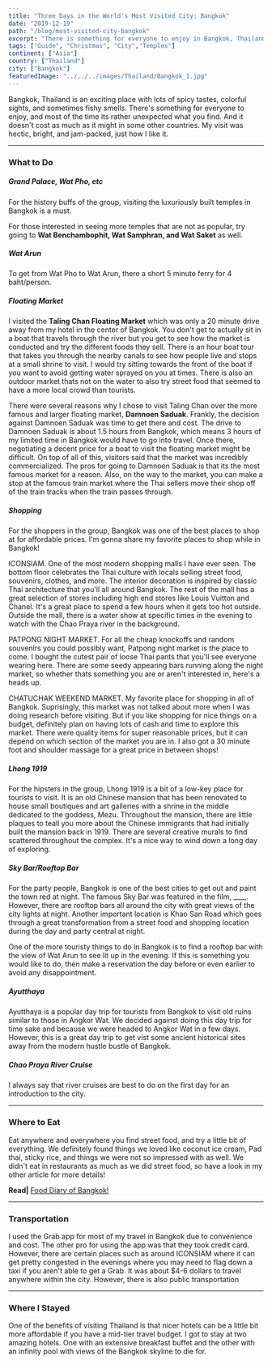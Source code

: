 ```yaml
---
title: "Three Days in the World's Most Visited City: Bangkok"
date: "2019-12-19"
path: "/blog/most-visited-city-bangkok"
excerpt: "There is something for everyone to enjoy in Bangkok, Thailand. Food, Shopping, Temples. My visit was hectic, bright, and jam-packed, just how I like it."
tags: ["Guide", "Christmas", "City","Temples"]
continent: ["Asia"]
country: ["Thailand"]
city: ["Bangkok"]
featuredImage: "../../../images/Thailand/Bangkok_1.jpg"
---
```


Bangkok, Thailand is an exciting place with lots of spicy tastes, colorful sights, and sometimes fishy smells. There's something for everyone to enjoy, and most of the time its rather unexpected what you find. And it doesn't cost as much as it might in some other countries. My visit was hectic, bright, and jam-packed, just how I like it.  


************
### **What to Do**

##### **Grand Palace, Wat Pho, etc**

For the history buffs of the group, visiting the luxuriously built temples in Bangkok is a must. 

For those interested in seeing more temples that are not as popular, try going to **Wat Benchambophit, Wat Samphran, and Wat Saket** as well. 

##### **Wat Arun**

To get from Wat Pho to Wat Arun, there a short 5 minute ferry for 4 baht/person. 

##### **Floating Market**

I visited the **Taling Chan Floating Market** which was only a 20 minute drive away from my hotel in the center of Bangkok. You don't get to actually sit in a boat that travels through the river but you get to see how the market is conducted and try the different foods they sell. There is an hour boat tour that takes you through the nearby canals to see how people live and stops at a small shrine to visit. I would try sitting towards the front of the boat if you want to avoid getting water sprayed on you at times. There is also an outdoor market thats not on the water to also try street food that seemed to have a more local crowd than tourists. 

There were several reasons why I chose to visit Taling Chan over the more famous and larger floating market, **Damnoen Saduak**. Frankly, the decision against Damnoen Saduak was time to get there and cost. The drive to Damnoen Saduak is about 1.5 hours from Bangkok, which means 3 hours of my limited time in Bangkok would have to go into travel. Once there, negotiating a decent price for a boat to visit the floating market might be difficult. On top of all of this, visitors said that the market was incredibly commercialized. The pros for going to Damnoen Saduak is that its the most famous market for a reason. Also, on the way to the market, you can make a stop at the famous train market where the Thai sellers move their shop off of the train tracks when the train passes through. 

##### **Shopping** 

For the shoppers in the group, Bangkok was one of the best places to shop at for affordable prices. I'm gonna share my favorite places to shop while in Bangkok!

ICONSIAM. One of the most modern shopping malls I have ever seen. The bottom floor celebrates the Thai culture with locals selling street food, souvenirs, clothes, and more. The interior decoration is inspired by classic Thai architecture that you'll all around Bangkok. The rest of the mall has a great selection of stores including high end stores like Louis Vuitton and Chanel. It's a great place to spend a few hours when it gets too hot outside. Outside the mall, there is a water show at specific times in the evening to watch with the Chao Praya river in the background. 

PATPONG NIGHT MARKET. For all the cheap knockoffs and random souvenirs you could possibly want, Patpong night market is the place to come. I bought the cutest pair of loose Thai pants that you'll see everyone wearing here. There are some seedy appearing bars running along the night market, so whether thats something you are or aren't interested in, here's a heads up. 

CHATUCHAK WEEKEND MARKET. My favorite place for shopping in all of Bangkok. Suprisingly, this market was not talked about more when I was doing research before visiting. But if you like shopping for nice things on a budget, definitely plan on having lots of cash and time to explore this market. There were quality items for super reasonable prices, but it can depend on which section of the market you are in. I also got a 30 minute foot and shoulder massage for a great price in between shops!

##### **Lhong 1919**

For the hipsters in the group, Lhong 1919 is a bit of a low-key place for tourists to visit. It is an old Chinese mansion that has been renovated to house small boutiques and art galleries with a shrine in the middle dedicated to the goddess, Mezu. Throughout the mansion, there are little plaques to teall you more about the Chinese immigrants that had initially built the mansion back in 1919. There are several creative murals to find scattered throughout the complex. It's a nice way to wind down a long day of exploring. 

##### **Sky Bar/Rooftop Bar**

For the party people, Bangkok is one of the best cities to get out and paint the town red at night. The famous Sky Bar was featured in the film, ____. However, there are rooftop bars all around the city with great views of the city lights at night. Another important location is Khao San Road which goes through a great transformation from a street food and shopping location during the day and party central at night. 

One of the more touristy things to do in Bangkok is to find a rooftop bar with the view of Wat Arun to see lit up in the evening. If this is something you would like to do, then make a reservation the day before or even earlier to avoid any disappointment. 

##### **Ayutthaya** 

Ayutthaya is a popular day trip for tourists from Bangkok to visit old ruins similar to those in Angkor Wat. We decided against doing this day trip for time sake and because we were headed to Angkor Wat in a few days. However, this is a great day trip to get vist some ancient historical sites away from the modern hustle bustle of Bangkok. 

##### **Chao Praya River Cruise** 

I always say that river cruises are best to do on the first day for an introduction to the city. 

*************
### **Where to Eat**

Eat anywhere and everywhere you find street food, and try a little bit of everything. We definitely found things we loved like coconut ice cream, Pad thai, sticky rice,  and things we were not so impressed with as well. We didn't eat in restaurants as much as we did street food, so have a look in my other article for more details!

**Read|** [Food Diary of Bangkok!](https://www.wheretonextdoc.com/blog/food-diary-of-bangkok)

**************
### **Transportation** 

I used the Grab app for most of my travel in Bangkok due to convenience and cost. The other pro for using the app was that they took credit card. However, there are certain places such as around ICONSIAM where it can get pretty congested in the evenings where you may need to flag down a taxi if you aren't able to get a Grab. It was about $4-6 dollars to travel anywhere within the city. However, there is also public transportation 

************
### **Where I Stayed**

One of the benefits of visiting Thailand is that nicer hotels can be a little bit more affordable if you have a mid-tier travel budget. I got to stay at two amazing hotels. One with an extensive breakfast buffet and the other with an infinity pool with views of the Bangkok skyline to die for. 